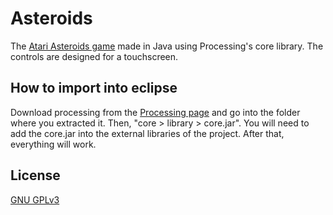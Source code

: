# Asteroids
The [Atari Asteroids game](https://en.wikipedia.org/wiki/Asteroids_(video_game)) made in Java using Processing's core library. The controls are designed for a touchscreen.

## How to import into eclipse
Download processing from the [Processing page](https://processing.org/download/) and go into the folder where you extracted it. Then, "core > library > core.jar". You will need to add the core.jar into the external libraries of the project. After that, everything will work.

## License
[GNU GPLv3](https://choosealicense.com/licenses/gpl-3.0/)

